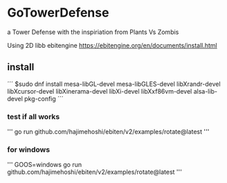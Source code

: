 # GoTowerDefense
a Tower Defense with the inspiriation from Plants Vs Zombis

Using 2D libb ebitengine
https://ebitengine.org/en/documents/install.html

## install
´´´
$sudo dnf install mesa-libGL-devel mesa-libGLES-devel libXrandr-devel libXcursor-devel libXinerama-devel libXi-devel libXxf86vm-devel alsa-lib-devel pkg-config
´´´
### test if all works
'''
go run github.com/hajimehoshi/ebiten/v2/examples/rotate@latest
'''
### for windows
'''
GOOS=windows go run github.com/hajimehoshi/ebiten/v2/examples/rotate@latest
'''